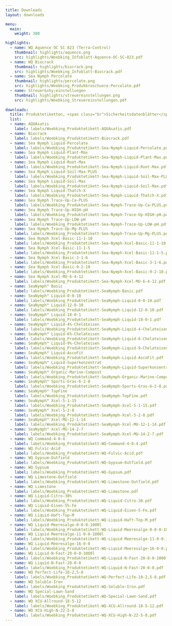 ```yaml
---
title: Downloads
layout: downloads

menu:
  main:
    weight: 300

highlights:
  - name: WQ Aquence OC SC 823 (Terra-Control)
    thumbnail: highlights/aquence.png
    src: highlights/Woebking_Infoblatt-Aquence-OC-SC-823.pdf
  - name: WQ Biocrack
    thumbnail: highlights/biocrack.png
    src: highlights/Woebking_Infoblatt-Biocrack.pdf
  - name: Sea Nymph Percolate
    thumbnail: highlights/percolate.png
    src: highlights/Woebking_Produkbroschuere-Percolate.pdf
  - name: Streuer&shy;einstellungen
    thumbnail: highlights/streuereinstellungen.png
    src: highlights/Woebking_Streuereinstellungen.pdf
  
downloads:
  title: Produktetiketten, <span class="br">Sicherheitsdatenblätter</span>
  list:
  - name: AQUAsatis
    label: labels/Woebking_Produktetikett-AQUAsatis.pdf
  - name: Biocrack
    label: labels/Woebking_Produktetikett-Biocrack.pdf
  - name: Sea Nymph Liquid-Percolate
    label: labels/Woebking_Produktetikett-Sea-Nymph-Liquid-Percolate.pdf
  - name: Sea Nymph Liquid-Plant-Max
    label: labels/Woebking_Produktetikett-Sea-Nymph-Liquid-Plant-Max.pdf
  - name: Sea Nymph Liquid-Root-Max
    label: labels/Woebking_Produktetikett-Sea-Nymph-Liquid-Root-Max.pdf
  - name: Sea Nymph Liquid-Soil-Max-PLUS
    label: labels/Woebking_Produktetikett-Sea-Nymph-Liquid-Soil-Max-PLUS.pdf
  - name: Sea Nymph Liquid-Soil-Max
    label: labels/Woebking_Produktetikett-Sea-Nymph-Liquid-Soil-Max.pdf
  - name: Sea Nymph Liquid-Thatch-X
    label: labels/Woebking_Produktetikett-Sea-Nymph-Liquid-Thatch-X.pdf
  - name: Sea Nymph Trace-Up-Ca-PLUS
    label: labels/Woebking_Produktetikett-Sea-Nymph-Trace-Up-Ca-PLUS.pdf
  - name: Sea Nymph Trace-Up-HIGH-pH
    label: labels/Woebking_Produktetikett-Sea-Nymph-Trace-Up-HIGH-pH.pdf
  - name: Sea Nymph Trace-Up-LOW-pH
    label: labels/Woebking_Produktetikett-Sea-Nymph-Trace-Up-LOW-pH.pdf
  - name: Sea Nymph Trace-Up-Mg-PLUS
    label: labels/Woebking_Produktetikett-Sea-Nymph-Trace-Up-Mg-PLUS.pdf
  - name: Sea Nymph Xcel-Basic-11-1-10
    label: labels/Woebking_Produktetikett-Sea-Nymph-Xcel-Basic-11-1-10.pdf
  - name: Sea Nymph Xcel-Basic-11-1-5
    label: labels/Woebking_Produktetikett-Sea-Nymph-Xcel-Basic-11-1-5.pdf
  - name: Sea Nymph Xcel-Basic-3-1-6
    label: labels/Woebking_Produktetikett-Sea-Nymph-Xcel-Basic-3-1-6.pdf
  - name: Sea Nymph Xcel-Basic-9-2-10
    label: labels/Woebking_Produktetikett-Sea-Nymph-Xcel-Basic-9-2-10.pdf
  - name: Sea Nymph Xcel-MU-6-4-12
    label: labels/Woebking_Produktetikett-Sea-Nymph-Xcel-MU-6-4-12.pdf
  - name: SeaNymph™ Basic
    label: labels/Woebking_Produktetikett-SeaNymph-Basic.pdf
  - name: SeaNymph™ Liquid-0-0-10
    label: labels/Woebking_Produktetikett-SeaNymph-Liquid-0-0-10.pdf
  - name: SeaNymph™ Liquid-12-0-10
    label: labels/Woebking_Produktetikett-SeaNymph-Liquid-12-0-10.pdf
  - name: SeaNymph™ Liquid-18-0-1
    label: labels/Woebking_Produktetikett-SeaNymph-Liquid-18-0-1.pdf
  - name: SeaNymph™ Liquid-4%-Chelateisen
    label: labels/Woebking_Produktetikett-SeaNymph-Liquid-4-Chelateisen.pdf
  - name: SeaNymph™ Liquid-6%-Chelateisen
    label: labels/Woebking_Produktetikett-SeaNymph-Liquid-6-Chelateisen.pdf
  - name: SeaNymph™ Liquid-9%-Chelateisen
    label: labels/Woebking_Produktetikett-SeaNymph-Liquid-9-Chelateisen.pdf
  - name: SeaNymph™ Liquid-AscoFit
    label: labels/Woebking_Produktetikett-SeaNymph-Liquid-AscoFit.pdf
  - name: SeaNymph™ Liquid-Superkonzentrat
    label: labels/Woebking_Produktetikett-SeaNymph-Liquid-Superkonzentrat.pdf
  - name: SeaNymph™ Organic-Marine-Compost
    label: labels/Woebking_Produktetikett-SeaNymph-Organic-Marine-Compost.pdf
  - name: SeaNymph™ Sports-Gras-6-2-8
    label: labels/Woebking_Produktetikett-SeaNymph-Sports-Gras-6-2-8.pdf
  - name: SeaNymph™ TopFine
    label: labels/Woebking_Produktetikett-SeaNymph-TopFine.pdf
  - name: SeaNymph™ Xcel-5-1-15
    label: labels/Woebking_Produktetikett-SeaNymph-Xcel-5-1-15.pdf
  - name: SeaNymph™ Xcel-5-2-8
    label: labels/Woebking_Produktetikett-SeaNymph-Xcel-5-2-8.pdf
  - name: SeaNymph™ Xcel-MU-12-1-14
    label: labels/Woebking_Produktetikett-SeaNymph-Xcel-MU-12-1-14.pdf
  - name: SeaNymph™ Xcel-MU-14-2-7
    label: labels/Woebking_Produktetikett-SeaNymph-Xcel-MU-14-2-7.pdf
  - name: WQ Command-4-0-4
    label: labels/Woebking_Produktetikett-WQ-Command-4-0-4.pdf
  - name: WQ Fulvic-Acid
    label: labels/Woebking_Produktetikett-WQ-Fulvic-Acid.pdf
  - name: WQ Gypsum-Outfield
    label: labels/Woebking_Produktetikett-WQ-Gypsum-Outfield.pdf
  - name: WQ Gypsum
    label: labels/Woebking_Produktetikett-WQ-Gypsum.pdf
  - name: WQ Limestone-Outfield
    label: labels/Woebking_Produktetikett-WQ-Limestone-Outfield.pdf
  - name: WQ Limestone
    label: labels/Woebking_Produktetikett-WQ-Limestone.pdf
  - name: WQ Liquid-Citro-30%
    label: labels/Woebking_Produktetikett-WQ-Liquid-Citro-30.pdf
  - name: WQ Liquid-Eisen-5%-Fe
    label: labels/Woebking_Produktetikett-WQ-Liquid-Eisen-5-Fe.pdf
  - name: WQ Liquid-Haft-Top-M
    label: labels/Woebking_Produktetikett-WQ-Liquid-Haft-Top-M.pdf
  - name: WQ Liquid-Meeresalge-0-0-0-1000l
    label: labels/Woebking_Produktetikett-WQ-Liquid-Meeresalge-0-0-0-1000l.pdf
  - name: WQ Liquid-Meeresalge-11-0-0-1000l
    label: labels/Woebking_Produktetikett-WQ-Liquid-Meeresalge-11-0-0-1000l.pdf
  - name: WQ Liquid-Meeresalge-16-0-0
    label: labels/Woebking_Produktetikett-WQ-Liquid-Meeresalge-16-0-0.pdf
  - name: WQ Liquid-N-Fast-20-0-0-1000l
    label: labels/Woebking_Produktetikett-WQ-Liquid-N-Fast-20-0-0-1000l.pdf
  - name: WQ Liquid-N-Fast-20-0-0
    label: labels/Woebking_Produktetikett-WQ-Liquid-N-Fast-20-0-0.pdf
  - name: WQ Perfect-Life-10-2,5-8
    label: labels/Woebking_Produktetikett-WQ-Perfect-Life-10-2,5-8.pdf
  - name: WQ Soluble-Iron
    label: labels/Woebking_Produktetikett-WQ-Soluble-Iron.pdf
  - name: WQ Special-Lawn-Sand
    label: labels/Woebking_Produktetikett-WQ-Special-Lawn-Sand.pdf
  - name: WQ XCU-Allround-18-5-12
    label: labels/Woebking_Produktetikett-WQ-XCU-Allround-18-5-12.pdf
  - name: WQ XCU-High-N-22-5-8
    label: labels/Woebking_Produktetikett-WQ-XCU-High-N-22-5-8.pdf
---
```

